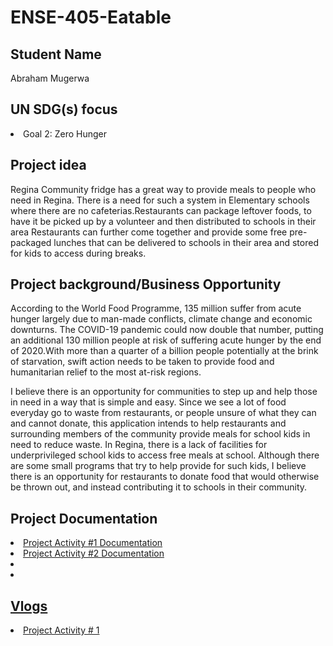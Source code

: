 # ENSE-405-Eatable

## Student Name
Abraham Mugerwa

## UN SDG(s) focus
<li> Goal 2: Zero Hunger </li>

## Project idea
Regina Community fridge has a great way to provide meals to people who need in Regina. There is a need for such a system in Elementary schools where there are no cafeterias.Restaurants can package leftover foods, to have it be picked up by a volunteer and then distributed to schools in their area
Restaurants can further come together and provide some free pre-packaged lunches that can be delivered to schools in their area and stored for kids to access during breaks.

      
## Project background/Business Opportunity
According to the World Food Programme, 135 million suffer from acute hunger largely due to man-made conflicts, climate change and economic downturns. The COVID-19 pandemic could now double that number, putting an additional 130 million people at risk of suffering acute hunger by the end of 2020.With more than a quarter of a billion people potentially at the brink of starvation, swift action needs to be taken to provide food and humanitarian relief to the most at-risk regions.

I believe there is an opportunity for communities to step up and help those in need in a way that is simple and easy. Since we see a lot of food everyday go to waste from restaurants, or people unsure of what they can and cannot donate, this application intends to help restaurants and surrounding members of the community provide meals for school kids in need to reduce waste. In Regina, there is a lack of facilities for underprivileged school kids to access free meals at school. Although there are some small programs that try to help provide for such kids, I believe there is an opportunity for restaurants to donate food that would otherwise be thrown out, and instead contributing it to schools in their community. 

## Project Documentation
<li> <a href= "https://github.com/AbrahamMugerwa/ENSE-405-Eatable/tree/main/Project%20Documentation">Project Activity #1 Documentation</a> </li>
<li> <a href= "https://github.com/AbrahamMugerwa/ENSE-405-Eatable/tree/main/Project%20Activity%20%232%20Documentation">Project Activity #2 Documentation</a> </li>
<li> <a href = "https://github.com/AbrahamMugerwa/ENSE-405-Eatable/tree/main/Project%20Activity%203"Project Activity #3 Documentation</a></li>
<li> <a href = "https://github.com/AbrahamMugerwa/ENSE-405-Eatable/tree/main/Project%20Activity%204"Project Activity # 4 Documentation</a>
      </li>

## Vlogs
<li> <a href= "https://youtu.be/56oyoGJy4ck">Project Activity # 1</a> </li>



